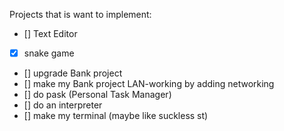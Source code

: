 Projects that is want to implement:
- [] Text Editor 
- [x] snake game 
- [] upgrade Bank project
- [] make my Bank project LAN-working by adding networking
- [] do pask (Personal Task Manager)
- [] do an interpreter
- [] make my terminal (maybe like suckless st)
